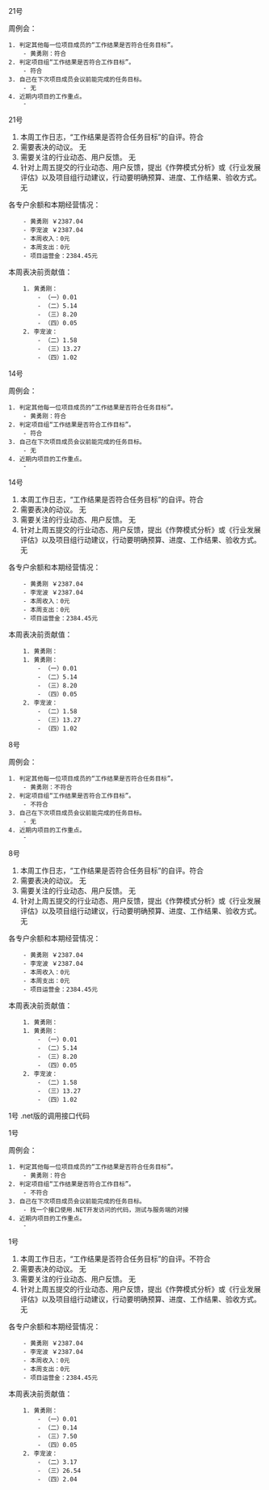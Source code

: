 21号

周例会：

	1. 判定其他每一位项目成员的“工作结果是否符合任务目标”。
		- 黄勇刚：符合
	2. 判定项目组“工作结果是否符合工作目标”。
		- 符合
	3. 自己在下次项目成员会议前能完成的任务目标。
		- 无
	4. 近期内项目的工作重点。
		- 


21号

1. 本周工作日志，“工作结果是否符合任务目标”的自评。符合
2. 需要表决的动议。 无
3. 需要关注的行业动态、用户反馈。 无
4. 针对上周五提交的行业动态、用户反馈，提出《作弊模式分析》或《行业发展评估》以及项目组行动建议，行动要明确预算、进度、工作结果、验收方式。 无

各专户余额和本期经营情况：

		- 黄勇刚 ￥2387.04
		- 李宠波 ￥2387.04
		- 本周收入：0元
		- 本周支出：0元
		- 项目运营金：2384.45元

本周表决前贡献值：

		1. 黄勇刚：
			- （一）0.01
			- （二）5.14
			- （三）8.20
			- （四）0.05
		2. 李宠波：
			- （二）1.58
			- （三）13.27
			- （四）1.02

14号

周例会：

	1. 判定其他每一位项目成员的“工作结果是否符合任务目标”。
		- 黄勇刚：符合
	2. 判定项目组“工作结果是否符合工作目标”。
		- 符合
	3. 自己在下次项目成员会议前能完成的任务目标。
		- 无
	4. 近期内项目的工作重点。
		- 


14号

1. 本周工作日志，“工作结果是否符合任务目标”的自评。符合
2. 需要表决的动议。 无
3. 需要关注的行业动态、用户反馈。 无
4. 针对上周五提交的行业动态、用户反馈，提出《作弊模式分析》或《行业发展评估》以及项目组行动建议，行动要明确预算、进度、工作结果、验收方式。 无

各专户余额和本期经营情况：

		- 黄勇刚 ￥2387.04
		- 李宠波 ￥2387.04
		- 本周收入：0元
		- 本周支出：0元
		- 项目运营金：2384.45元

本周表决前贡献值：

		1. 黄勇刚：
		1. 黄勇刚：
			- （一）0.01
			- （二）5.14
			- （三）8.20
			- （四）0.05
		2. 李宠波：
			- （二）1.58
			- （三）13.27
			- （四）1.02

8号

周例会：

	1. 判定其他每一位项目成员的“工作结果是否符合任务目标”。
		- 黄勇刚：不符合
	2. 判定项目组“工作结果是否符合工作目标”。
		- 不符合
	3. 自己在下次项目成员会议前能完成的任务目标。
		- 无
	4. 近期内项目的工作重点。
		- 


8号

1. 本周工作日志，“工作结果是否符合任务目标”的自评。符合
2. 需要表决的动议。 无
3. 需要关注的行业动态、用户反馈。 无
4. 针对上周五提交的行业动态、用户反馈，提出《作弊模式分析》或《行业发展评估》以及项目组行动建议，行动要明确预算、进度、工作结果、验收方式。 无

各专户余额和本期经营情况：

		- 黄勇刚 ￥2387.04
		- 李宠波 ￥2387.04
		- 本周收入：0元
		- 本周支出：0元
		- 项目运营金：2384.45元

本周表决前贡献值：

		1. 黄勇刚：
		1. 黄勇刚：
			- （一）0.01
			- （二）5.14
			- （三）8.20
			- （四）0.05
		2. 李宠波：
			- （二）1.58
			- （三）13.27
			- （四）1.02

1号
.net版的调用接口代码

1号

周例会：

	1. 判定其他每一位项目成员的“工作结果是否符合任务目标”。
		- 黄勇刚：符合
	2. 判定项目组“工作结果是否符合工作目标”。
		- 不符合
	3. 自己在下次项目成员会议前能完成的任务目标。
		- 找一个接口使用.NET开发访问的代码，测试与服务端的对接
	4. 近期内项目的工作重点。
		- 


1号

1. 本周工作日志，“工作结果是否符合任务目标”的自评。不符合
2. 需要表决的动议。 无
3. 需要关注的行业动态、用户反馈。 无
4. 针对上周五提交的行业动态、用户反馈，提出《作弊模式分析》或《行业发展评估》以及项目组行动建议，行动要明确预算、进度、工作结果、验收方式。 无

各专户余额和本期经营情况：

		- 黄勇刚 ￥2387.04
		- 李宠波 ￥2387.04
		- 本周收入：0元
		- 本周支出：0元
		- 项目运营金：2384.45元

本周表决前贡献值：

		1. 黄勇刚：
			- （一）0.01
			- （二）0.14
			- （三）7.50
			- （四）0.05
		2. 李宠波：
			- （二）3.17
			- （三）26.54
			- （四）2.04

